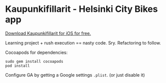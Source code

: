 # Kaupunkifillarit - Helsinki City Bikes app

[Download Kaupunkifillarit for iOS for free.](https://itunes.apple.com/app/kaupunkifillarit.fi/id1111297620?mt=8)

Learning project + rush execution == nasty code. Sry. Refactoring to follow.

Cocoapods for dependencies:

    sudo gem install cocoapods
    pod install

Configure GA by getting a Google settings `.plist`. (or just disable it)
